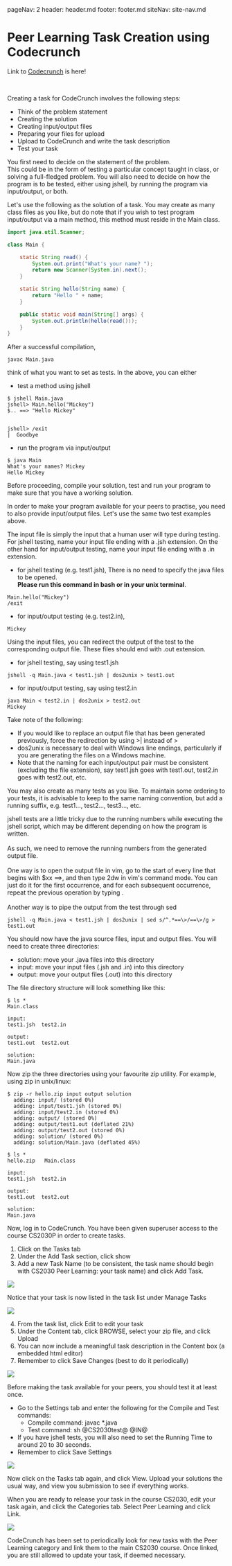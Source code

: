 <frontmatter>
  pageNav: 2
  header: header.md
  footer: footer.md
  siteNav: site-nav.md
</frontmatter>

<br> 

# Peer Learning Task Creation using Codecrunch

Link to [Codecrunch](https://codecrunch.comp.nus.edu.sg/index.php) is here!

<br>

<panel header="## Task Creation" no-close>

Creating a task for CodeCrunch involves the following steps:

* Think of the problem statement
* Creating the solution
* Creating input/output files
* Preparing your files for upload
* Upload to CodeCrunch and write the task description
* Test your task

</panel>

<panel header="## Think of the Problem Statement" no-close>

You first need to decide on the statement of the problem. <br> 
This could be in the form of testing a particular concept taught in class, 
or solving a full-fledged problem. You will also need to decide on how the program is to be tested, 
either using jshell, by running the program via input/output, or both.

</panel>

<panel header="## Creating the Solution" no-close>

Let's use the following as the solution of a task. 
You may create as many class files as you like, but do note that if you wish to test program input/output via a main 
method, this method must reside in the Main class.

```java
import java.util.Scanner;

class Main {

    static String read() {
        System.out.print("What's your name? ");
        return new Scanner(System.in).next();
    }

    static String hello(String name) {
        return "Hello " + name;
    }

    public static void main(String[] args) {
        System.out.println(hello(read()));
    }
}

```

After a successful compilation,

```shell script
javac Main.java
```

think of what you want to set as tests. In the above, you can either

* test a method using jshell

```jshelllanguage
$ jshell Main.java
jshell> Main.hello("Mickey")
$.. ==> "Hello Mickey"


jshell> /exit
|  Goodbye
```

* run the program via input/output

```jshelllanguage
$ java Main
What's your names? Mickey
Hello Mickey
```

Before proceeding, compile your solution, test and run your program to make sure that you have a working solution.

</panel>


<panel header="## Creating Test Input/Output Files" no-close>

In order to make your program available for your peers to practise, you need to also provide input/output files. 
Let's use the same two test examples above.

The input file is simply the input that a human user will type during testing. 
For jshell testing, name your input file ending with a .jsh extension. 
On the other hand for input/output testing, name your input file ending with a .in extension.

* for jshell testing (e.g. test1.jsh), There is no need to specify the java files to be opened. <br /> 
**Please run this command in bash or in your unix terminal**. 

```shell script
Main.hello("Mickey")
/exit
```

* for input/output testing (e.g. test2.in), 

```shell script
Mickey
```

Using the input files, you can redirect the output of the test to the corresponding output file. These files should end with .out extension.

* for jshell testing, say using test1.jsh

```shell script
jshell -q Main.java < test1.jsh | dos2unix > test1.out
```

* for input/output testing, say using test2.in

```shell script
java Main < test2.in | dos2unix > test2.out
Mickey
```

Take note of the following:

* If you would like to replace an output file that has been generated previously, force the redirection by using >| instead of >
* dos2unix is necessary to deal with Windows line endings, particularly if you are generating the files on a Windows machine.
* Note that the naming for each input/output pair must be consistent (excluding the file extension), 
say test1.jsh goes with test1.out, test2.in goes with test2.out, etc.

You may also create as many tests as you like. To maintain some ordering to your tests, 
it is advisable to keep to the same naming convention, but add a running suffix, e.g. test1..., test2..., test3..., etc.

<box type="warning">
    jshell tests are a little tricky due to the running numbers while executing the jshell script, 
    which may be different depending on how the program is written. <br><br>
    As such, we need to remove the running numbers from the generated output file. <br><br>
    One way is to open the output file in vim, go to the start of every line that begins with $xx ==>, 
    and then type 2dw in vim's command mode. You can just do it for the first occurrence, and for each subsequent occurrence, 
    repeat the previous operation by typing .<br><br>
    Another way is to pipe the output from the test through sed
    
    jshell -q Main.java < test1.jsh | dos2unix | sed s/^.*==\>/==\>/g > test1.out
</box>

</panel>

<panel header="## Preparing Your Files for Upload" no-close>

You should now have the java source files, input and output files. You will need to create three directories:

* solution: move your .java files into this directory
* input: move your input files (.jsh and .in) into this directory
* output: move your output files (.out) into this directory

The file directory structure will look something like this:

```shell script
$ ls *
Main.class

input:
test1.jsh  test2.in

output:
test1.out  test2.out

solution:
Main.java
```

Now zip the three directories using your favourite zip utility. For example, using zip in unix/linux:

```shell script
$ zip -r hello.zip input output solution
  adding: input/ (stored 0%)
  adding: input/test1.jsh (stored 0%)
  adding: input/test2.in (stored 0%)
  adding: output/ (stored 0%)
  adding: output/test1.out (deflated 21%)
  adding: output/test2.out (stored 0%)
  adding: solution/ (stored 0%)
  adding: solution/Main.java (deflated 45%)

$ ls *
hello.zip   Main.class

input:
test1.jsh  test2.in

output:
test1.out  test2.out

solution:
Main.java
```

</panel>

<panel header="## Upload to CodeCrunch" no-close>

Now, log in to CodeCrunch. You have been given superuser access to the course CS2030P in order to create tasks.

1. Click on the Tasks tab
2. Under the Add Task section, click show
3. Add a new Task Name (to be consistent, the task name should begin with CS2030 Peer Learning: your task name) and click Add Task. 

<img src = "images/CCOne.png" /><br>

Notice that your task is now listed in the task list under Manage Tasks

<img src = "images/CCTwo.png" />

4. From the task list, click Edit to edit your task
5. Under the Content tab, click BROWSE, select your zip file, and click Upload
6. You can now include a meaningful task description in the Content box (a embedded html editor)
7. Remember to click Save Changes (best to do it periodically)

<img src = "images/CCThree.png" />

</panel>

<panel header="## Test your Task" no-close>

Before making the task available for your peers, you should test it at least once.

* Go to the Settings tab and enter the following for the Compile and Test commands:
    * Compile command: javac *.java
    * Test command: sh @CS2030test@ @IN@
* If you have jshell tests, you will also need to set the Running Time to around 20 to 30 seconds.
* Remember to click Save Settings

<img src = "images/CCFour.png" />

Now click on the Tasks tab again, and click View. Upload your solutions the usual way, and view you submission to see if everything works.

</panel>


<panel header="## Final Step!" no-close>

When you are ready to release your task in the course CS2030, edit your task again, 
and click the Categories tab. Select Peer Learning and click Link.

<img src = "images/CCFive.png" />

CodeCrunch has been set to periodically look for new tasks with the Peer Learning category and link them to the main CS2030 course. 
Once linked, you are still allowed to update your task, if deemed necessary.

</panel>

<br /> 
